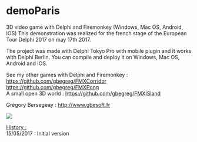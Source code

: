 ﻿# demoParis
3D video game with Delphi and Firemonkey (Windows, Mac OS, Android, IOS)
This demonstration was realized for the french stage of the European Tour Delphi 2017 on may 17th 2017.

The project was made with Delphi Tokyo Pro with mobile plugin and it works with Delphi Berlin. You can compile and deploy it on Windows, Mac OS, Android and IOS.

See my other games with Delphi and Firemonkey :<br>
https://github.com/gbegreg/FMXCorridor<br>
https://github.com/gbegreg/FMXPong<br>
A small open 3D world :
https://github.com/gbegreg/FMXISland

Grégory Bersegeay : http://www.gbesoft.fr

<img src="https://github.com/gbegreg/demoParis/blob/master/capture.png">


<u>History :</u><br>
15/05/2017 : Initial version<br>
